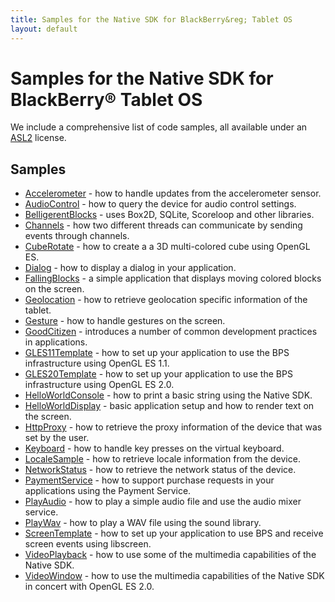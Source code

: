 ```yaml
---
title: Samples for the Native SDK for BlackBerry&reg; Tablet OS
layout: default
---
```


# Samples for the Native SDK for BlackBerry&reg; Tablet OS

We include a comprehensive list of code samples, all available under an [ASL2](http://www.apache.org/licenses/LICENSE-2.0.html) license.

## Samples

* [Accelerometer](https://github.com/blackberry/NDK-Samples/tree/master/Accelerometer/) - how to handle updates from the accelerometer sensor.
* [AudioControl](https://github.com/blackberry/NDK-Samples/tree/master/AudioControl/) - how to query the device for audio control settings.
* [BelligerentBlocks](https://github.com/blackberry/NDK-Samples/tree/master/BelligerentBlocks/) - uses Box2D, SQLite, Scoreloop and other libraries.
* [Channels](https://github.com/blackberry/NDK-Samples/tree/master/Channels/) - how two different threads can communicate by sending events through channels.
* [CubeRotate](https://github.com/blackberry/NDK-Samples/tree/master/CubeRotate/) - how to create a a 3D multi-colored cube using OpenGL ES.
* [Dialog](https://github.com/blackberry/NDK-Samples/tree/master/Dialog/) - how to display a dialog in your application.
* [FallingBlocks](https://github.com/blackberry/NDK-Samples/tree/master/FallingBlocks/) - a simple application that displays moving colored blocks on the screen.
* [Geolocation](https://github.com/blackberry/NDK-Samples/tree/master/Geolocation/) - how to retrieve geolocation specific information of the tablet.
* [Gesture](https://github.com/blackberry/NDK-Samples/tree/master/Gesture/) - how to handle gestures on the screen.
* [GoodCitizen](https://github.com/blackberry/NDK-Samples/tree/master/GoodCitizen/) - introduces a number of common development practices in applications.
* [GLES11Template](https://github.com/blackberry/NDK-Samples/tree/master/GLES11Template/) - how to set up your application to use the BPS infrastructure using OpenGL ES 1.1.
* [GLES20Template](https://github.com/blackberry/NDK-Samples/tree/master/GLES20Template/) - how to set up your application to use the BPS infrastructure using OpenGL ES 2.0.
* [HelloWorldConsole](https://github.com/blackberry/NDK-Samples/tree/master/HelloWorldConsole/) - how to print a basic string using the Native SDK.
* [HelloWorldDisplay](https://github.com/blackberry/NDK-Samples/tree/master/HelloWorldDisplay/) - basic application setup and how to render text on the screen.
* [HttpProxy](https://github.com/blackberry/NDK-Samples/tree/master/HttpProxy/) - how to retrieve the proxy information of the device that was set by the user.
* [Keyboard](https://github.com/blackberry/NDK-Samples/tree/master/Keyboard/) - how to handle key presses on the virtual keyboard.
* [LocaleSample](https://github.com/blackberry/NDK-Samples/tree/master/LocaleSample/) - how to retrieve locale information from the device.
* [NetworkStatus](https://github.com/blackberry/NDK-Samples/tree/master/NetworkStatus/) - how to retrieve the network status of the device.
* [PaymentService](https://github.com/blackberry/NDK-Samples/tree/master/PaymentService/) - how to support purchase requests in your applications using the Payment Service.
* [PlayAudio](https://github.com/blackberry/NDK-Samples/tree/master/PlayAudio/) - how to play a simple audio file and use the audio mixer service.
* [PlayWav](https://github.com/blackberry/NDK-Samples/tree/master/PlayWav/) - how to play a WAV file using the sound library.
* [ScreenTemplate](https://github.com/blackberry/NDK-Samples/tree/master/ScreenTemplate/) - how to set up your application to use BPS and receive screen events using libscreen.
* [VideoPlayback](https://github.com/blackberry/NDK-Samples/tree/master/VideoPlayback/) - how to use some of the multimedia capabilities of the Native SDK.
* [VideoWindow](https://github.com/blackberry/NDK-Samples/tree/master/VideoWindow/) - how to use the multimedia capabilities of the Native SDK in concert with OpenGL ES 2.0.

